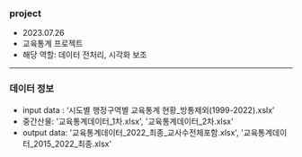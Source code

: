 ### project
- 2023.07.26
- 교육통계 프로젝트
- 해당 역할: 데이터 전처리, 시각화 보조
---
### 데이터 정보
- input data : ‘시도별 행정구역별 교육통계 현황_방통제외(1999-2022).xslx’
- 중간산물: '교육통계데이터_1차.xlsx', '교육통계데이터_2차.xlsx'
- output data: '교육통계데이터_2022_최종_교사수전체포함.xlsx', '교육통계데이터_2015_2022_최종.xlsx'






